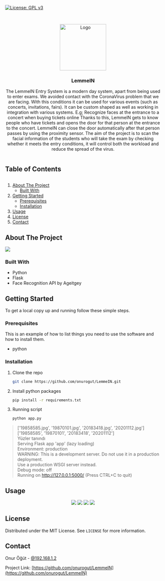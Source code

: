   <!--
  *** Thanks for checking out the Best-README-Template. If you have a suggestion
  *** that would make this better, please fork the repo and create a pull request
  *** or simply open an issue with the tag "enhancement".
  *** Thanks again! Now go create something AMAZING! :D
  ***
  ***
  ***
  *** To avoid retyping too much info. Do a search and replace for the following:
  *** github_username, repo_name, twitter_handle, email, project_title, project_description
  -->



  <!-- PROJECT SHIELDS -->
  <!--
  *** I'm using markdown "reference style" links for readability.
  *** Reference links are enclosed in brackets [ ] instead of parentheses ( ).
  *** See the bottom of this document for the declaration of the reference variables
  *** for contributors-url, forks-url, etc. This is an optional, concise syntax you may use.
  *** https://www.markdownguide.org/basic-syntax/#reference-style-links
  -->
  [![License: GPL v3](https://img.shields.io/badge/License-GPLv3-blue.svg)](https://www.gnu.org/licenses/gpl-3.0)





  <!-- PROJECT LOGO -->
  <br />
  <p align="center">
    <a href="https://github.com/onurogut/LemmeIN/">
      <img src="https://i.gyazo.com/7a96057330c19a0449bcd73e5a277621.png" alt="Logo" width="150" height="150">
    </a>

<h3 align="center">LemmeIN</h3>
<p align="center">
  The LemmeIN Entry System is a modern day system, apart from being used to enter exams.
  We avoided contact with the CoronaVirus problem that we are facing. With this conditions
  it can be used for various events (such as concerts, invitations, fairs).
  It can be custom shaped as well as working in integration with various systems.
  E.g; Recognize faces at the entrance to a concert when buying tickets online
  Thanks to this, LemmeIN gets to know people who have tickets and opens the door for 
  that person at the entrance to the concert. LemmeIN can close the door automatically after
  that person passes by using the proximity sensor. The aim of the project is to scan the facial
  information of the students who will take the exam by checking whether it meets the entry conditions,
  it will control both the workload and reduce the spread of the virus.


  <!-- TABLE OF CONTENTS -->
  
 
 <summary><h2 style="display: inline-block">Table of Contents</h2>   </summary>  
    <ol>
      <li>
        <a href="#about-the-project">About The Project</a>
        <ul>
          <li><a href="#built-with">Built With</a></li>
        </ul>
      </li>
      <li>
        <a href="#getting-started">Getting Started</a>
        <ul>
          <li><a href="#prerequisites">Prerequisites</a></li>
          <li><a href="#installation">Installation</a></li>
        </ul>
      </li>
      <li><a href="#usage">Usage</a></li>
      <li><a href="#license">License</a></li>
      <li><a href="#contact">Contact</a></li>
    </ol>
  </details>



  <!-- ABOUT THE PROJECT -->
  ## About The Project

  <img src="https://i.gyazo.com/e9483a1ed4e0a69b5c2466e7800b7bb0.gif">

  ### Built With

  * Python
  * Flask
  * Face Recognition API by Ageitgey



  <!-- GETTING STARTED -->
  ## Getting Started

  To get a local copy up and running follow these simple steps.

  ### Prerequisites

  This is an example of how to list things you need to use the software and how to install them.
  * python

  ### Installation

  1. Clone the repo
     ```sh
     git clone https://github.com/onurogut/LemmeIN.git
     ```
  2. Install python packages
     ```sh
     pip install -r requirements.txt
     ```
  3. Running script
     ```sh
     python app.py
     ```
  >['19858585.jpg', '19870101.jpg', '20183418.jpg', '20201112.jpg']['19858585', '19870101', '20183418', '20201112']<br>
  >Yüzler tanındı<br>
   >Serving Flask app 'app' (lazy loading)<br>
   >Environment: production<br>
   >  WARNING: This is a development server. Do not use it in a production deployment.<br>
   >  Use a production WSGI server instead.<br>
   >Debug mode: off<br>
   >Running on http://127.0.0.1:5000/ (Press CTRL+C to quit)<br>



  <!-- USAGE EXAMPLES -->
  ## Usage
  <div align="center">
  <img src="https://i.gyazo.com/8aebd31a263c810ca982f98a40a8de1f.gif">

  <img src="https://i.gyazo.com/829263c29127c3ff0b809478c2371dc0.gif">

  <img src="https://i.gyazo.com/a9c0676308eeed7289c0f34d8171d980.gif">

  <img src="https://i.gyazo.com/b87670d985bcc7978d7a67f87a58357b.png">
  </div>

  <!-- LICENSE -->
  ## License

  Distributed under the MIT License. See `LICENSE` for more information.



  <!-- CONTACT -->
  ## Contact

  Onur Öğüt - [@192.168.1.2](https://www.instagram.com/192.168.1.2)

  Project Link: [https://github.com/onurogut/LemmeIN](https://github.com/onurogut/LemmeIN)





  <!-- MARKDOWN LINKS & IMAGES -->
  <!-- https://www.markdownguide.org/basic-syntax/#reference-style-links -->
  [contributors-shield]: https://img.shields.io/github/contributors/github_username/repo.svg?style=for-the-badge
  [contributors-url]: https://github.com/onurogut/LemmeIN/graphs/contributors
  [forks-shield]: https://img.shields.io/github/forks/github_username/repo.svg?style=for-the-badge
  [forks-url]: https://github.com/onurogut/LemmeIN/network/members
  [stars-shield]: https://img.shields.io/github/stars/github_username/repo.svg?style=for-the-badge
  [stars-url]: https://github.com/onurogut/LemmeIN/stargazers
  [issues-shield]: https://img.shields.io/github/issues/github_username/repo.svg?style=for-the-badge
  [issues-url]: https://github.com/onurogut/LemmeIN/issues
  [license-shield]: https://img.shields.io/github/license/github_username/repo.svg?style=for-the-badge
  [license-url]: https://github.com/onurogut/LemmeIN/blob/main/LICENSE
  [linkedin-shield]: https://img.shields.io/badge/-LinkedIn-black.svg?style=for-the-badge&logo=linkedin&colorB=555
  [linkedin-url]: https://www.linkedin.com/in/onurogut/
